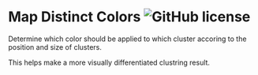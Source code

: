 #  Map Distinct Colors ![GitHub license](https://img.shields.io/badge/license-MIT-blue.svg)

Determine which color should be applied to which cluster accoring to the position and size of clusters.

This helps make a more visually differentiated clustring result.